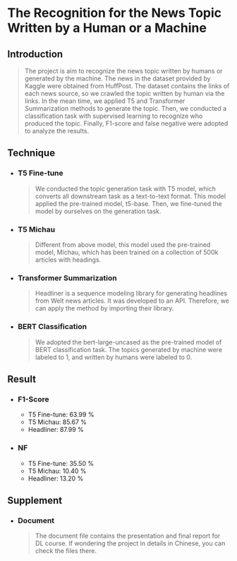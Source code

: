 # The Recognition for the News Topic Written by a Human or a Machine

Introduction
----
  >The project is aim to recognize the news topic written by humans or generated by the machine. The news in the dataset provided by Kaggle were obtained from HuffPost. The dataset contains the links of each news source, so we crawled the topic written by human via the links. In the mean time, we applied T5 and Transformer Summarization methods to generate the topic. Then, we conducted a classification task with supervised learning to recognize who produced the topic. Finally, F1-score and false negative were adopted to analyze the results.

Technique
----
* ### T5 Fine-tune
  >We conducted the topic generation task with T5 model, which converts all downstream task as a text-to-text format. This model applied the pre-trained model, t5-base. Then, we fine-tuned the model by ourselves on the generation task.
 
* ### T5 Michau
  >Different from above model, this model used the pre-trained model, Michau, which has been trained on a collection of 500k articles with headings.
  
* ### Transformer Summarization
  >Headliner is a sequence modeling library for generating headlines from Welt news articles. It was developed to an API. Therefore, we can apply the method by importing their library.
 
* ### BERT Classification
  >We adopted the bert-large-uncased as the pre-trained model of BERT classification task. The topics generated by machine were labeled to 1, and written by humans were labeled to 0.

Result
----
* ### F1-Score
  * T5 Fine-tune: 63.99 %
  * T5 Michau: 85.67 %
  * Headliner: 87.99 %
* ### NF
  * T5 Fine-tune: 35.50 %
  * T5 Michau: 10.40 %
  * Headliner: 13.20 %
    
Supplement
----
* ### Document
  >The document file contains the presentation and final report for DL course. If wondering the project in details in Chinese, you can check the files there.
  
